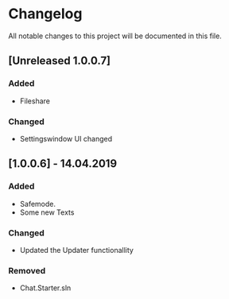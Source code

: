 # Changelog
All notable changes to this project will be documented in this file.

## [Unreleased 1.0.0.7] 
### Added
- Fileshare

### Changed
- Settingswindow UI changed

## [1.0.0.6] - 14.04.2019
### Added
- Safemode.
- Some new Texts

### Changed
- Updated the Updater functionallity

### Removed
- Chat.Starter.sln

